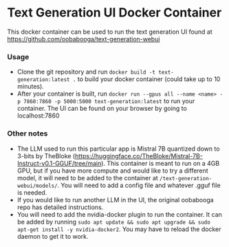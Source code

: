 # Text Generation UI Docker Container
This docker container can be used to run the text generation UI found at https://github.com/oobabooga/text-generation-webui

### Usage
- Clone the git repository and run ```docker build -t text-generation:latest .``` to build your docker container (could take up to 10 minutes).
- After your container is built, run ```docker run --gpus all --name <name> -p 7860:7860 -p 5000:5000 text-generation:latest``` to run your container. The UI can be found on your browser by going to localhost:7860

### Other notes
- The LLM used to run this particular app is Mistral 7B quantized down to 3-bits by TheBloke (https://huggingface.co/TheBloke/Mistral-7B-Instruct-v0.1-GGUF/tree/main). This container is meant to run on a 4GB GPU, but if you have more compute and would like to try a different model, it will need to be added to the container at ```/text-generation-webui/models/```. You will need to add a config file and whatever .gguf file is needed.
- If you would like to run another LLM in the UI, the original oobabooga repo has detailed instructions.
- You will need to add the nvidia-docker plugin to run the container. It can be added by running ```sudo apt update && sudo apt upgrade && sudo apt-get install -y nvidia-docker2```. You may have to reload the docker daemon to get it to work.
